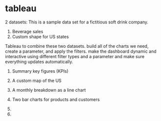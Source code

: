 # tableau

2 datasets: This is a sample data set for a fictitious soft drink company. 

1. Beverage sales
2. Custom shape for US states

Tableau to combine these two datasets.
build all of the charts we need, create a parameter, and apply the filters.
make the dashboard dynamic and interactive using different filter types and a parameter and make sure everything updates automatically.

1. Summary key figures (KPIs)
2. A custom map of the US
3. A monthly breakdown as a line chart
4. Two bar charts for products and customers

5.

6. <!-- Article: https://www.vizwiz.com/2023/10/interactive-dashboard.html
7. Data: https://data.world/vizwiz/sample-soda-sales 
2. US Albers Map Projection : https://data.world/vizwiz/us-albers-equal-area-map-projection
3. Workbook: https://public.tableau.com/app/profile/andy.kriebel/viz/MasteringContainers-InteractiveKPIDashboard/KPIs

----------------------------------------------------------------


-->
